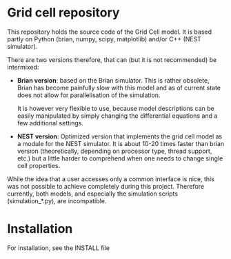 # Grid cell repository #

This repository holds the source code of the Grid Cell model. It is based
partly on Python (brian, numpy, scipy, matplotlib) and/or C++ (NEST simulator).

There are two versions therefore, that can (but it is not recommended) be
intermixed:
 - **Brian version**: based on the Brian simulator. This is rather obsolete,
   Brian has become painfully slow with this model and as of current state
   does not allow for parallelisation of the simulation.
 
   It is however very flexible to use, because model descriptions can be
   easily manipulated by simply changing the differential equations and a
   few additional settings.
 
 - **NEST version**: Optimized version that implements the grid cell model
   as a module for the NEST simulator. It is about 10-20 times faster than
   brian version (theoretically, depending on processor type, thread
   support, etc.) but a little harder to comprehend when one needs to change
   single cell properties.

While the idea that a user accesses only a common interface is nice, this was
not possible to achieve completely during this project. Therefore currently,
both models, and especially the simulation scripts (simulation_\*.py), are
incompatible.

# Installation #

For installation, see the INSTALL file
